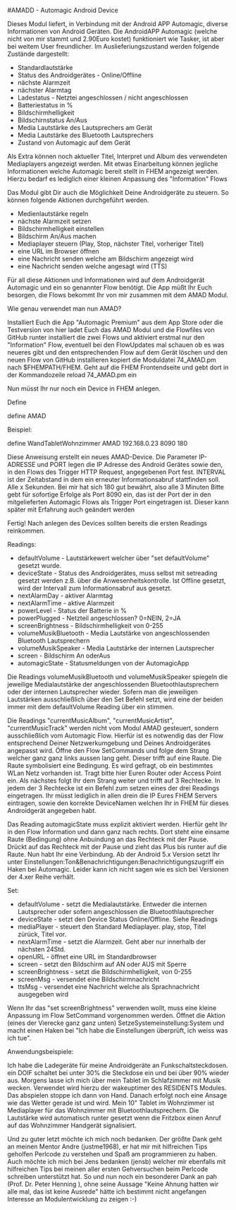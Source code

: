 #AMADD - Automagic Android Device

Dieses Modul liefert, in Verbindung mit der Android APP Automagic, diverse Informationen von Android Geräten. Die AndroidAPP Automagic (welche nicht von mir stammt und 2.90Euro kostet) funktioniert wie Tasker, ist aber bei weitem User freundlicher. Im Auslieferiungszustand werden folgende Zustände dargestellt:

- Standardlautstärke
- Status des Androidgerätes - Online/Offline
- nächste Alarmzeit
- nächster Alarmtag
- Ladestatus - Netztei angeschlossen / nicht angeschlossen
- Batteriestatus in %
- Bildschirmhelligkeit
- Bildschirnstatus An/Aus
- Media Lautstärke des Lautsprechers am Gerät
- Media Lautstärke des Bluetooth Lautsprechers
- Zustand von Automagic auf dem Gerät


Als Extra können noch aktueller Titel, Interpret und Album des verwendeten Mediaplayers angezeigt werden. 
Mit etwas Einarbeitung können jegliche Informationen welche Automagic bereit stellt in FHEM angezeigt werden. Hierzu bedarf es lediglich einer kleinen Anpassung des "Information" Flows 

Das Modul gibt Dir auch die Möglichkeit Deine Androidgeräte zu steuern. So können folgende Aktionen durchgeführt werden.

- Medienlautstärke regeln
- nächste Alarmzeit setzen
- Bildschirmhelligkeit einstellen
- Bildschirm An/Aus machen
- Mediaplayer steuern (Play, Stop, nächster Titel, vorheriger Titel)
- eine URL im Browser öffnen
- eine Nachricht senden welche am Bildschirm angezeigt wird
- eine Nachricht senden welche angesagt wird (TTS)


Für all diese Aktionen und Informationen wird auf dem Androidgerät Automagic und ein so genannter Flow benötigt. Die App müßt Ihr Euch besorgen, die Flows bekommt Ihr von mir zusammen mit dem AMAD Modul. 

Wie genau verwendet man nun AMAD?

Installiert Euch die App "Automagic Premium" aus dem App Store oder die Testversion von hier
ladet Euch das AMAD Modul und die Flowfiles von GitHub runter
installiert die zwei Flows und aktiviert erstmal nur den "Information" Flow, eventuell bei den FlowUpdates mal schauen ob es was neueres gibt und den entsprechenden Flow auf dem Gerät löschen und den neuen Flow von GitHub installieren
kopiert die Moduldatei 74_AMAD.pm nach $FHEMPATH/FHEM. Geht auf die FHEM Frontendseite und gebt dort in der Kommandozeile reload 74_AMAD.pm ein


Nun müsst Ihr nur noch ein Device in FHEM anlegen. 

Define

define <name> AMAD <IP-ADRESSE> <PORT> <INTERVAL> 

Beispiel:

define WandTabletWohnzimmer AMAD 192.168.0.23 8090 180

Diese Anweisung erstellt ein neues AMAD-Device. Die Parameter IP-ADRESSE und PORT legen die IP Adresse des Android Gerätes sowie den, in den Flows des Trigger HTTP Request, angegebenen Port fest.
INTERVAL ist der Zeitabstand in dem ein erneuter Informationsabruf stattfinden soll. Alle x Sekunden. Bei mir hat sich 180 gut bewährt, also alle 3 Minuten
Bitte gebt für sofortige Erfolge als Port 8090 ein, das ist der Port der in den mitgelieferten Automagic Flows als Trigger Port eingetragen ist.
Dieser kann später mit Erfahrung auch geändert werden


Fertig! Nach anlegen des Devices sollten bereits die ersten Readings reinkommen. 

Readings:

- defaultVolume - Lautstärkewert welcher über "set defaultVolume" gesetzt wurde.
- deviceState - Status des Androidgerätes, muss selbst mit setreading gesetzt werden z.B. über die Anwesenheitskontrolle.
  Ist Offline gesetzt, wird der Intervall zum Informationsabruf aus gesetzt.
- nextAlarmDay - aktiver Alarmtag
- nextAlarmTime - aktive Alarmzeit
- powerLevel - Status der Batterie in %
- powerPlugged - Netzteil angeschlossen? 0=NEIN, 2=JA
- screenBrightness - Bildschirmhelligkeit von 0-255
- volumeMusikBluetooth - Media Lautstärke von angeschlossenden Bluetooth Lautsprechern
- volumeMusikSpeaker - Media Lautstärke der internen Lautsprecher
- screen - Bildschirm An oderAus
- automagicState - Statusmeldungen von der AutomagicApp

Die Readings volumeMusikBluetooth und volumeMusikSpeaker spiegeln die jeweilige Medialautstärke der angeschlossenden Bluetoothlautsprechern oder der internen Lautsprecher wieder.
Sofern man die jeweiligen Lautstärken ausschließlich über den Set Befehl setzt, wird eine der beiden immer mit dem defaultVolume Reading über ein stimmen.

Die Readings "currentMusicAlbum", "currentMusicArtist", "currentMusicTrack" werden nicht vom Modul AMAD gesteuert, sondern ausschließlich vom Automagic Flow. Hierfür ist es notwendig das der Flow entsprechend Deiner Netzwerkumgebung und Deines Androidgerätes angepasst wird.
Öffne den Flow SetCommands und folge dem Strang welcher ganz ganz links aussen lang geht. Dieser trifft auf eine Raute. Die Raute symbolisiert eine Bedingung. Es wird gefragt, ob ein bestimmtes WLan Netz vorhanden ist. Tragt bitte hier Euren Router oder Access Point ein. Als nächstes folgt Ihr dem Strang weiter und trifft auf 3 Rechtecke.
In jedem der 3 Rechtecke ist ein Befehl zum setzen eines der drei Readings eingetragen. Ihr müsst lediglich in allen drein die IP Eures FHEM Servers eintragen, sowie den korrekte DeviceNamen welchen Ihr in FHEM für dieses Androidgerät angegeben habt.

Das Reading automagicState muss explizit aktiviert werden. Hierfür geht Ihr in den Flow Information und dann ganz nach rechts. Dort steht eine einsame Raute (Bedingung) ohne Anbuindung an das Rechteck mit der Pause. Drückt auf das Rechteck mit der Pause und zieht das Plus bis runter auf die Raute. Nun habt Ihr eine Verbindung. Ab der Android 5.x Version setzt Ihr unter Einstellungen:Ton&Benachrichtigungen:Benachrichtigungszugriff ein Haken bei Automagic. Leider kann ich nicht sagen wie es sich bei Versionen der 4.xer Reihe verhält.


Set:

- defaultVolume - setzt die Medialautstärke. Entweder die internen Lautsprecher oder sofern angeschlossen die Bluetoothlautsprecher
- deviceState - setzt den Device Status Online/Offline. Siehe Readings
- mediaPlayer - steuert den Standard Mediaplayer. play, stop, Titel zürück, Titel vor.
- nextAlarmTime - setzt die Alarmzeit. Geht aber nur innerhalb der nächsten 24Std.
- openURL - öffnet eine URL im Standardbrowser
- screen - setzt den Bildschirm auf AN oder AUS mit Sperre
- screenBrightness - setzt die Bildschirmhelligkeit, von 0-255
- screenMsg - versendet eine Bildschirmnachricht
- ttsMsg - versendet eine Nachricht welche als Sprachnachricht ausgegeben wird

Wenn Ihr das "set screenBrightness" verwenden wollt, muss eine kleine Anpassung im Flow SetCommand vorgenommen werden. Öffnet die Aktion (eines der Vierecke ganz ganz unten) SetzeSystemeinstellung:System und macht einen Haken bei "Ich habe die Einstellungen überprüft, ich weiss was ich tue".



Anwendungsbeispiele:

Ich habe die Ladegeräte für meine Androidgeräte an Funkschaltsteckdosen. ein DOIF schaltet bei unter 30% die Steckdose ein und bei über 90% wieder aus. Morgens lasse ich mich über mein Tablet im Schlafzimmer mit Musik wecken. Verwendet wird hierzu der wakeuptimer des RESIDENTS Modules. Das abspielen stoppe ich dann von Hand. Danach erfolgt noch eine Ansage wie das Wetter gerade ist und wird.
Mein 10" Tablet im Wohnzimmer ist Mediaplayer für das Wohnzimmer mit Bluetoothlautsprechern. Die Lautstärke wird automatisch runter gesetzt wenn die Fritzbox einen Anruf auf das Wohnzimmer Handgerät signalisiert.



Und zu guter letzt möchte ich mich noch bedanken.
Der größte Dank geht an meinen Mentor Andre (justme1968), er hat mir mit hilfreichen Tips geholfen Perlcode zu verstehen und Spaß am programmieren zu haben.
Auch möchte ich mich bei Jens bedanken (jensb) welcher mir ebenfalls mit hilfreichen Tips bei meinen aller ersten Gehversuchen beim Perlcode schreiben unterstützt hat.
So und nun noch ein besonderer Dank an pah (Prof. Dr. Peter Henning ), ohne seine Aussage "Keine Ahnung hatten wir alle mal, das ist keine Ausrede" hätte ich bestimmt nicht angefangen Interesse an Modulentwicklung zu zeigen :-)

